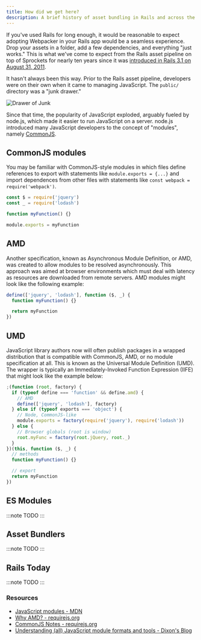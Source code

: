 ```yaml
---
title: How did we get here?
description: A brief history of asset bundling in Rails and across the JavaScript ecosystem
---
```


If you've used Rails for long enough, it would be reasonable to expect adopting Webpacker in your Rails app would be a seamless experience. Drop your assets in a folder, add a few dependencies, and everything "just works." This is what we've come to expect from the Rails asset pipeline on top of Sprockets for nearly ten years since it was [introduced in Rails 3.1 on August 31, 2011](https://weblog.rubyonrails.org/2011/8/31/rails-3-1-0-has-been-released/).

It hasn't always been this way. Prior to the Rails asset pipeline, developers were on their own when it came to managing JavaScript. The `public/` directory was a "junk drawer."

![Drawer of Junk](/img/orientation/where/junk-drawer.jpg)

Since that time, the popularity of JavaScript exploded, arguably fueled by node.js, which made it easier to run JavaScript on a server. node.js introduced many JavaScript developers to the concept of "modules", namely [CommonJS](http://www.commonjs.org/).

## CommonJS modules

You may be familiar with CommonJS-style modules in which files define references to export with statements like `module.exports = {...}` and import dependences from other files with statements like `const webpack = require('webpack')`.

```js
const $ = require('jquery')
const _ = require('lodash')

function myFunction() {}

module.exports = myFunction
```

## AMD

Another specification, known as Asynchronous Module Definition, or AMD, was created to allow modules to be resolved asynchronously. This approach was aimed at browser environments which must deal with latency as resources are downloaded from remote servers. AMD modules might look like the following example:

```js
define(['jquery', 'lodash'], function ($, _) {
  function myFunction() {}

  return myFunction
})
```

## UMD

JavaScript library authors now will often publish packages in a wrapped distribution that is compatible with CommonJS, AMD, or no module specification at all. This is known as the Universal Module Definition (UMD). The wrapper is typically an Immediately-Invoked Function Expression (IIFE) that might look like the example below:

```js
;(function (root, factory) {
  if (typeof define === 'function' && define.amd) {
    // AMD
    define(['jquery', 'lodash'], factory)
  } else if (typeof exports === 'object') {
    // Node, CommonJS-like
    module.exports = factory(require('jquery'), require('lodash'))
  } else {
    // Browser globals (root is window)
    root.myFunc = factory(root.jQuery, root._)
  }
})(this, function ($, _) {
  // methods
  function myFunction() {}

  // export
  return myFunction
})
```

## ES Modules

:::note
TODO
:::

## Asset Bundlers

:::note
TODO
:::

## Rails Today

:::note
TODO
:::

### Resources

- [JavaScript modules - MDN](https://developer.mozilla.org/en-US/docs/Web/JavaScript/Guide/Modules)
- [Why AMD? - requirejs.org](https://requirejs.org/docs/whyamd.html)
- [CommonJS Notes - requirejs.org](https://requirejs.org/docs/commonjs.html)
- [Understanding (all) JavaScript module formats and tools - Dixon's Blog](https://weblogs.asp.net/dixin/understanding-all-javascript-module-formats-and-tools#umd-module-universal-module-definition-or-umdjs-module)
